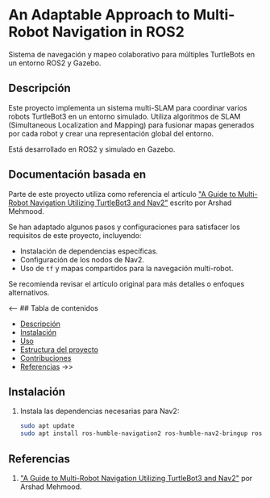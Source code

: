 # An Adaptable Approach to Multi-Robot Navigation in ROS2

Sistema de navegación y mapeo colaborativo para múltiples TurtleBots en un entorno ROS2 y Gazebo.

## Descripción
Este proyecto implementa un sistema multi-SLAM para coordinar varios robots TurtleBot3 en un entorno simulado. Utiliza algoritmos de SLAM (Simultaneous Localization and Mapping) para fusionar mapas generados por cada robot y crear una representación global del entorno. 

Está desarrollado en ROS2 y simulado en Gazebo.

## Documentación basada en
Parte de este proyecto utiliza como referencia el artículo 
["A Guide to Multi-Robot Navigation Utilizing TurtleBot3 and Nav2"](https://medium.com/@arshad.mehmood/a-guide-to-multi-robot-navigation-utilizing-turtlebot3-and-nav2-cd24f96d19c6) 
escrito por Arshad Mehmood.

Se han adaptado algunos pasos y configuraciones para satisfacer los requisitos de este proyecto, incluyendo:
- Instalación de dependencias específicas.
- Configuración de los nodos de Nav2.
- Uso de `tf` y mapas compartidos para la navegación multi-robot.

Se recomienda revisar el artículo original para más detalles o enfoques alternativos.

<-- ## Tabla de contenidos
- [Descripción](#descripción)
- [Instalación](#instalación)
- [Uso](#uso)
- [Estructura del proyecto](#estructura-del-proyecto)
- [Contribuciones](#contribuciones)
- [Referencias](#referencias) ->>

## Instalación
1. Instala las dependencias necesarias para Nav2:
   ```bash
   sudo apt update
   sudo apt install ros-humble-navigation2 ros-humble-nav2-bringup ros-humble-cartographer

## Referencias
1. ["A Guide to Multi-Robot Navigation Utilizing TurtleBot3 and Nav2"](https://medium.com/@arshad.mehmood/a-guide-to-multi-robot-navigation-utilizing-turtlebot3-and-nav2-cd24f96d19c6) por Arshad Mehmood.


